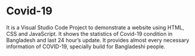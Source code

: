 # Covid-19
It is a Visual Studio Code Project to demonstrate a website using HTML, CSS and JavaScript. It shows the statistics of Covid-19 condition in Bangladesh and last 24 hour’s update. It provides almost every necessary information of COVID-19, specially build for Bangladeshi people.
 
